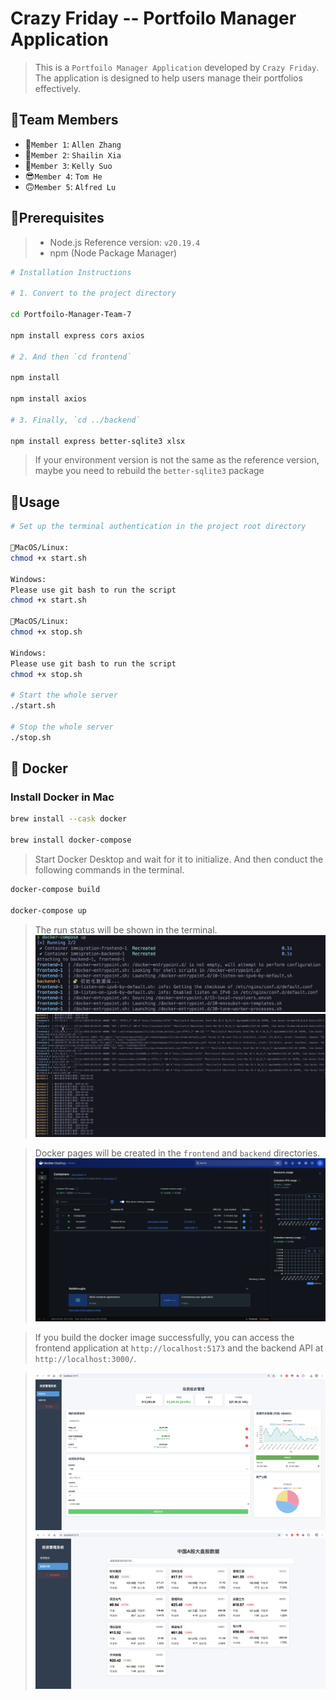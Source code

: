 # Crazy Friday -- Portfoilo Manager Application

>This is a `Portfoilo Manager Application` developed by `Crazy Friday`. The application is designed to help users manage their portfolios effectively.

## 🌈Team Members

- 🥸`Member 1`: `Allen Zhang`
- 🤯`Member 2`: `Shailin Xia`
- 🥳`Member 3`: `Kelly Suo`
- 😎`Member 4`: `Tom He`
- 🙃`Member 5`: `Alfred Lu`

## 🤪Prerequisites

> - Node.js Reference version: `v20.19.4`
> - npm (Node Package Manager)

```bash
# Installation Instructions

# 1. Convert to the project directory

cd Portfoilo-Manager-Team-7

npm install express cors axios

# 2. And then `cd frontend`

npm install 

npm install axios 

# 3. Finally, `cd ../backend`

npm install express better-sqlite3 xlsx

```

> If your environment version is not the same as the reference version, maybe you need to rebuild the `better-sqlite3` package

## 🚀Usage

```bash
# Set up the terminal authentication in the project root directory

MacOS/Linux:
chmod +x start.sh

Windows: 
Please use git bash to run the script
chmod +x start.sh

MacOS/Linux:
chmod +x stop.sh

Windows: 
Please use git bash to run the script
chmod +x stop.sh

# Start the whole server
./start.sh

# Stop the whole server
./stop.sh
```

## :whale: Docker 

### Install Docker in Mac

```bash
brew install --cask docker

brew install docker-compose
```

> Start Docker Desktop and wait for it to initialize.
> And then conduct the following commands in the terminal.

```bash
docker-compose build

docker-compose up
```
> The run status will be shown in the terminal.
> ![Run successfully](./images/docker_run.png)
> ![Run successfully](./images/docker_log.png)

> Docker pages will be created in the `frontend` and `backend` directories.
> ![Docker pages](./images/docker.png)

> If you build the docker image successfully, you can access the frontend application at `http://localhost:5173` and the backend API at `http://localhost:3000/`.

> ![Frontend Application](./images/frontend_1.png)
> ![Frontend Application](./images/frontend_2.png)